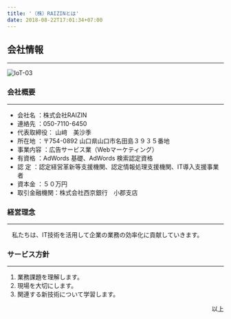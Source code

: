 ```yaml
---
title: '（株）RAIZINとは'
date: 2018-08-22T17:01:34+07:00
---
```


## 会社情報
---
![IoT-03](./img/corp-info.jpeg)
### 会社概要
---

- 会社名	：株式会社RAIZIN
- 連絡先	：050-7110-6450
- 代表取締役：	山﨑　美沙季
- 所在地	：〒754-0892 山口県山口市名田島３９３５番地
- 事業内容	：広告サービス業（Webマーケティング）
- 有資格	：AdWords 基礎、AdWords 検索認定資格
- 認  定    ：認定経営革新等支援機関、認定情報処理支援機関、IT導入支援事業者
- 資本金	：５０万円
- 取引金融機関：株式会社西京銀行　小郡支店

### 経営理念
---
&ensp; 私たちは、IT技術を活用して企業の業務の効率化に貢献していきます。

### サービス方針
---

1. 業務課題を理解します。
2. 現場を大切にします。
3. 関連する新技術について学習します。

<div style="text-align: right;">以上</div>
